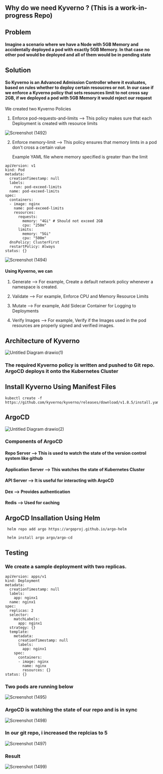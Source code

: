 ## Why do we need Kyverno ?  (This is a work-in-progress Repo)
 
## Problem
#### Imagine a scenario where we have a Node with 5GB Memory and  accidentally  deployed a pod with exactly 5GB Memory. In that case no other pod would be deployed and all of them  would be in pending state

## Solution
#### So Kyverno is an Advanced Admission Controller where it evaluates, based on rules whether to deploy certain resoucres or not. In our case if we enforce a Kyverno policy that sets resources  limit to not cross  say 2GB, if we deployed a pod with 5GB Memory it would reject our request
We created two Kyverno Policies
1. Enforce pod-requests-and-limits --> This policy makes sure that each Deployment is created with resource  limits
   
![Screenshot (1492)](https://github.com/satya19977/K8S-Security-With-Kyverno-and-ArgoCD/assets/108000447/3a9559d2-1691-43c7-b224-d35dd37454c5)

2. Enforce memory-limit --> This policy ensures that memory limts in a pod don't cross a certain value

    Example YAML file where memory specified is greater than the limit 

```
apiVersion: v1
kind: Pod
metadata:
  creationTimestamp: null
  labels:
    run: pod-exceed-limits
  name: pod-exceed-limits
spec:
  containers:
  - image: nginx
    name: pod-exceed-limits
    resources: 
      requests:
        memory: "4Gi" # Should not exceed 2GB
        cpu: "250m"
      limits:
        memory: "5Gi"
        cpu: "500m"
  dnsPolicy: ClusterFirst
  restartPolicy: Always
status: {}
```

![Screenshot (1494)](https://github.com/satya19977/K8S-Security-With-Kyverno-and-ArgoCD/assets/108000447/96ef7051-3b41-4a85-9714-5afa3a0c2208)


#### Using Kyverno, we can
1. Generate --> For example, Create a default network policy whenever a namespace is created.

2. Validate --> For example, Enforce CPU and Memory Resource Limits

3. Mutate --> For example, Add Sidecar Container for Logging to Deployments

4. Verify Images -->  For example, Verify if the Images used in the pod resources are properly signed and verified images.
## Architecture of Kyverno
![Untitled Diagram drawio(1)](https://github.com/satya19977/K8S-Security-With-Kyverno-and-ArgoCD/assets/108000447/99dc40e1-42cd-452d-8835-df1773a7adb9)

### The required Kyverno policy is written and pushed to Git repo. ArgoCD deploys it onto the Kubernetes Cluster



## Install Kyverno Using Manifest Files
```
kubectl create -f https://github.com/kyverno/kyverno/releases/download/v1.8.5/install.yaml
```

## ArgoCD
![Untitled Diagram drawio(2)](https://github.com/satya19977/K8S-Security-With-Kyverno-and-ArgoCD/assets/108000447/359fb009-d48e-48e5-9906-6894eab1f2b7)

### Components of ArgoCD
#### Repo Server        --> This is used to watch the state of the version control system like github
#### Application Server --> This watches the state of Kubernetes Cluster
#### API Server --> It is useful for interacting with ArgoCD
#### Dex --> Provides authentication 
#### Redis --> Used for caching


## ArgoCD Insallation Using Helm

```
 helm repo add argo https://argoproj.github.io/argo-helm

 helm install argo argo/argo-cd

```
## Testing 

### We create a sample deployment with two replicas.
```
apiVersion: apps/v1
kind: Deployment
metadata:
  creationTimestamp: null
  labels:
    app: nginx1
  name: nginx1
spec:
  replicas: 2
  selector:
    matchLabels:
      app: nginx1
  strategy: {}
  template:
    metadata:
      creationTimestamp: null
      labels:
        app: nginx1
    spec:
      containers:
      - image: nginx
        name: nginx
        resources: {}
status: {}

```
### Two pods are running below
![Screenshot (1495)](https://github.com/satya19977/K8S-Security-With-Kyverno-and-ArgoCD/assets/108000447/8dcd2789-a47c-4bb9-9d93-6835642aaf5c)

### ArgoCD is watching the state of our repo and is in sync
![Screenshot (1498)](https://github.com/satya19977/K8S-Security-With-Kyverno-and-ArgoCD/assets/108000447/46b82489-0717-447c-bedf-6e8d2cc3e937)


### In our git repo, i increased the replcias to 5
![Screenshot (1497)](https://github.com/satya19977/K8S-Security-With-Kyverno-and-ArgoCD/assets/108000447/7df01408-8006-4b92-abc9-ff0effe67658)

### Result
![Screenshot (1499)](https://github.com/satya19977/K8S-Security-With-Kyverno-and-ArgoCD/assets/108000447/9c990449-7897-4ced-b3f1-9657d5130c8e)



